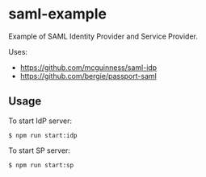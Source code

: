 # saml-example

Example of SAML Identity Provider and Service Provider.

Uses:

- https://github.com/mcguinness/saml-idp
- https://github.com/bergie/passport-saml

## Usage

To start IdP server:

```
$ npm run start:idp
```

To start SP server:

```
$ npm run start:sp
```
